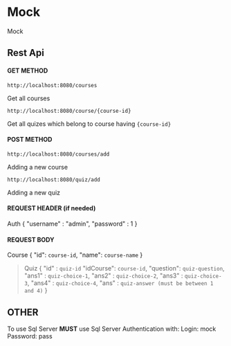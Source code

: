 # Mock
Mock
## Rest Api
#### GET METHOD
```
http://localhost:8080/courses
```
Get all courses
```
http://localhost:8080/course/{course-id}
```
Get all quizes which belong to course having `{course-id}`
#### POST METHOD
```
http://localhost:8080/courses/add
```
Adding a new course
```
http://localhost:8080/quiz/add
```
Adding a new quiz

#### REQUEST HEADER (if needed)
Auth
{
  "username" : "admin",
  "password" : 1
}
#### REQUEST BODY
Course
{
  "id": `course-id`,
  "name": `course-name`
}
> Quiz
{ 
    "id" : `quiz-id`
    "idCourse": `course-id`,
    "question": `quiz-question`,
    "ans1" : `quiz-choice-1`,
    "ans2" : `quiz-choice-2`,
    "ans3" : `quiz-choice-3`,
    "ans4" : `quiz-choice-4`,
    "ans" : `quiz-answer (must be between 1 and 4)` 
}
## OTHER
To use Sql Server **MUST** use Sql Server Authentication with:
Login: mock
Password: pass